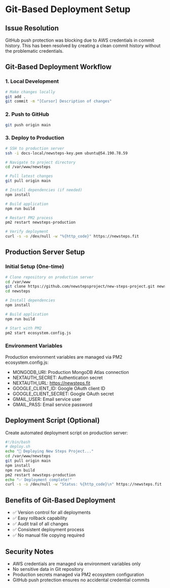 # Git-Based Deployment Setup

## Issue Resolution
GitHub push protection was blocking due to AWS credentials in commit history. This has been resolved by creating a clean commit history without the problematic credentials.

## Git-Based Deployment Workflow

### 1. Local Development
```bash
# Make changes locally
git add .
git commit -m "[Cursor] Description of changes"
```

### 2. Push to GitHub
```bash
git push origin main
```

### 3. Deploy to Production
```bash
# SSH to production server
ssh -i docs-local/newsteps-key.pem ubuntu@54.190.78.59

# Navigate to project directory
cd /var/www/newsteps

# Pull latest changes
git pull origin main

# Install dependencies (if needed)
npm install

# Build application
npm run build

# Restart PM2 process
pm2 restart newsteps-production

# Verify deployment
curl -s -o /dev/null -w "%{http_code}" https://newsteps.fit
```

## Production Server Setup

### Initial Setup (One-time)
```bash
# Clone repository on production server
cd /var/www
git clone https://github.com/newstepsproject/new-steps-project.git newsteps
cd newsteps

# Install dependencies
npm install

# Build application
npm run build

# Start with PM2
pm2 start ecosystem.config.js
```

### Environment Variables
Production environment variables are managed via PM2 ecosystem.config.js:
- MONGODB_URI: Production MongoDB Atlas connection
- NEXTAUTH_SECRET: Authentication secret
- NEXTAUTH_URL: https://newsteps.fit
- GOOGLE_CLIENT_ID: Google OAuth client ID
- GOOGLE_CLIENT_SECRET: Google OAuth secret
- GMAIL_USER: Email service user
- GMAIL_PASS: Email service password

## Deployment Script (Optional)
Create automated deployment script on production server:

```bash
#!/bin/bash
# deploy.sh
echo "🚀 Deploying New Steps Project..."
cd /var/www/newsteps
git pull origin main
npm install
npm run build
pm2 restart newsteps-production
echo "✅ Deployment complete!"
curl -s -o /dev/null -w "Status: %{http_code}\n" https://newsteps.fit
```

## Benefits of Git-Based Deployment
- ✅ Version control for all deployments
- ✅ Easy rollback capability
- ✅ Audit trail of all changes
- ✅ Consistent deployment process
- ✅ No manual file copying required

## Security Notes
- AWS credentials are managed via environment variables only
- No sensitive data in Git repository
- Production secrets managed via PM2 ecosystem configuration
- GitHub push protection ensures no accidental credential commits
